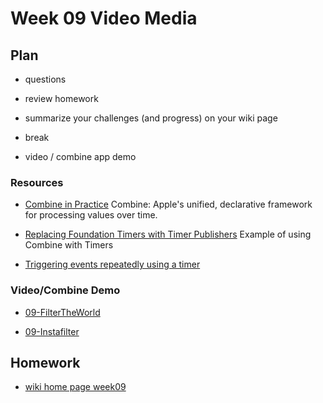 # Week 09 Video Media

## Plan

- questions

- review homework

- summarize your challenges (and progress) on your wiki page

- break

- video / combine app demo

### Resources

- [Combine in Practice](https://developer.apple.com/videos/play/wwdc2019/721/)
  Combine: Apple's unified, declarative framework for processing values over time.

- [Replacing Foundation Timers with Timer Publishers](https://developer.apple.com/documentation/combine/replacing-foundation-timers-with-timer-publishers)
  Example of using Combine with Timers

- [Triggering events repeatedly using a timer](https://www.hackingwithswift.com/books/ios-swiftui/triggering-events-repeatedly-using-a-timer)

### Video/Combine Demo

- [09-FilterTheWorld](https://github.com/mobilelabclass-itp/09-FilterTheWorld)

- [09-Instafilter](https://github.com/mobilelabclass-itp/09-Instafilter)

## Homework

- [wiki home page week09](https://github.com/mobilelabclass-itp/content/wiki#week-09-homework)
